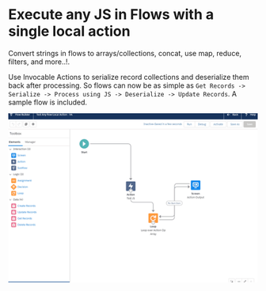 # Execute any JS in Flows with a single local action

Convert strings in flows to arrays/collections, concat, use map, reduce, filters, and more..!.

Use Invocable Actions to serialize record collections and deserialize them back after processing. So flows can now be as simple as `Get Records -> Serialize -> Process using JS -> Deserialize -> Update Records`. A sample flow is included.

![](media/flow-anyaction-2.gif)
